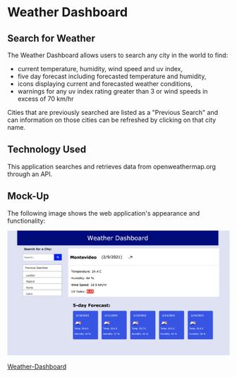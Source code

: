 # Weather Dashboard

## Search for Weather 

The Weather Dashboard allows users to search any city in the world to find:
* current temperature, humidity, wind speed and uv index,
* five day forecast including forecasted temperature and humidity,
* icons displaying current and forecasted weather conditions,
* warnings for any uv index rating greater than 3 or wind speeds in excess of 70 km/hr

Cities that are previously searched are listed as a "Previous Search" and can information on those cities can be refreshed by clicking on that city name. 

## Technology Used

This application searches and retrieves data from openweathermap.org through an API. 

## Mock-Up

The following image shows the web application's appearance and functionality:

![The weather app includes a search option, a list of cities, and a five-day forecast and current weather conditions for Montevideo.](https://github.com/catherinebshaw/Weather-Dashboard/blob/master/Assets/Screen%20Shot%202021-02-09%20at%209.56.24%20AM.png)

[Weather-Dashboard](https://catherinebshaw.github.io/Weather-Dashboard/)
